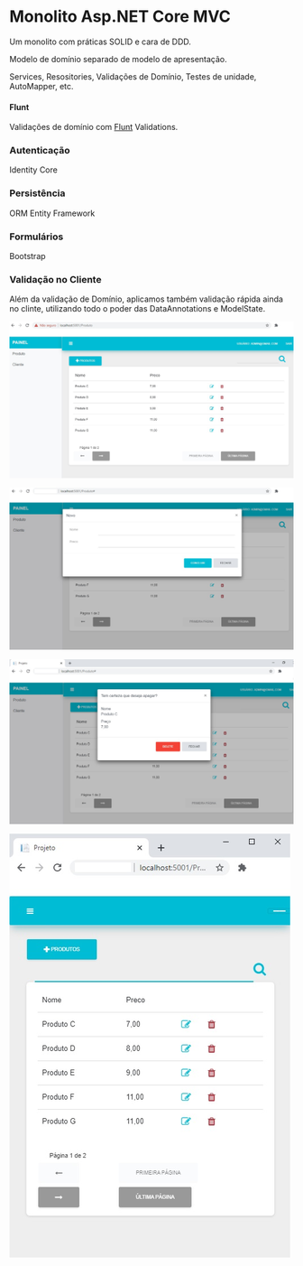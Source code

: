 # Monolito Asp.NET Core MVC

Um monolito com práticas SOLID e cara de DDD. 

Modelo de domínio separado de modelo de apresentação. 

Services, Resositories, Validações de Domínio, Testes de unidade, AutoMapper, etc.

#### Flunt
Validações de domínio com [Flunt](https://github.com/andrebaltieri/flunt) Validations.

### Autenticação 
Identity Core

### Persistência 
ORM Entity Framework

### Formulários
Bootstrap

### Validação no Cliente
Além da validação de Domínio, aplicamos também validação rápida ainda no clinte, utilizando todo o poder das DataAnnotations e ModelState.


![alt text](src/Projeto/wwwroot/images/01.jpg?raw=true=250x250 "Title")

![alt text](src/Projeto/wwwroot/images/02.jpg?raw=true=250x250 "Title")

![alt text](src/Projeto/wwwroot/images/03.jpg?raw=true=250x250 "Title")

![alt text](src/Projeto/wwwroot/images/04.jpg?raw=true=250x250 "Title")




